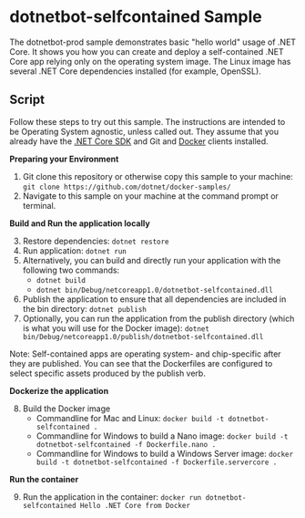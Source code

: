 dotnetbot-selfcontained Sample
==============================

The dotnetbot-prod sample demonstrates basic "hello world" usage of .NET Core. It shows you how you can create and deploy a self-contained .NET Core app relying only on the operating system image. The Linux image has several .NET Core dependencies installed (for example, OpenSSL).

Script
------

Follow these steps to try out this sample. The instructions are intended to be Operating System agnostic, unless called out. They assume that you already have the [.NET Core SDK](https://dot.net/core) and Git and [Docker](https://www.docker.com/products/docker) clients installed.

**Preparing your Environment**

1. Git clone this repository or otherwise copy this sample to your machine: `git clone https://github.com/dotnet/docker-samples/`
2. Navigate to this sample on your machine at the command prompt or terminal.

**Build and Run the application locally**

3. Restore dependencies: `dotnet restore`
4. Run application: `dotnet run`
5. Alternatively, you can build and directly run your application with the following two commands:
   - `dotnet build`
   - `dotnet bin/Debug/netcoreapp1.0/dotnetbot-selfcontained.dll`
6. Publish the application to ensure that all dependencies are included in the bin directory: `dotnet publish`
7. Optionally, you can run the application from the publish directory (which is what you will use for the Docker image): `dotnet bin/Debug/netcoreapp1.0/publish/dotnetbot-selfcontained.dll`

Note: Self-contained apps are operating system- and chip-specific after they are published. You can see that the Dockerfiles are configured to select specific assets produced by the publish verb.

**Dockerize the application**

8. Build the Docker image
   - Commandline for Mac and Linux: `docker build -t dotnetbot-selfcontained .`
   - Commandline for Windows to build a Nano image: `docker build -t dotnetbot-selfcontained -f Dockerfile.nano .`
   - Commandline for Windows to build a Windows Server image: `docker build -t dotnetbot-selfcontained -f Dockerfile.servercore .`

**Run the container**

9. Run the application in the container: `docker run dotnetbot-selfcontained Hello .NET Core from Docker`
